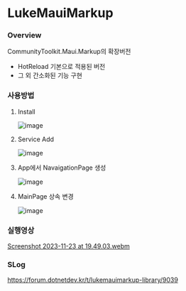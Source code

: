# LukeMauiMarkup

### Overview

CommunityToolkit.Maui.Markup의 확장버전
 - HotReload 기본으로 적용된 버전
 - 그 외 간소화된 기능 구현


### 사용방법
  1. Install

     ![image](https://github.com/lukewire129/LukeMauiMarkup/assets/54387261/6c6b18a2-1c38-42d2-924c-abca217c39ca)

  2. Service Add

     ![image](https://github.com/lukewire129/LukeMauiMarkup/assets/54387261/84e1a15f-78cf-4cd5-b02a-3bc85b5abec5)

  3. App에서 NavaigationPage 생성

     ![image](https://github.com/lukewire129/LukeMauiMarkup/assets/54387261/c3f7eb18-ddfd-4677-82b3-edae88df36f7)

  4. MainPage 상속 변경
     
     ![image](https://github.com/lukewire129/LukeMauiMarkup/assets/54387261/773e5950-53a8-4310-8ad4-5f5edde79d3d)


### 실행영상
[Screenshot 2023-11-23 at 19.49.03.webm](https://github.com/lukewire129/LukeMauiMarkup/assets/54387261/574bcd93-f0ee-4cf4-9442-c69afb26c9a2)


### SLog
https://forum.dotnetdev.kr/t/lukemauimarkup-library/9039
